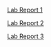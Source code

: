 [Lab Report 1](https://6ixwerp.github.io/cse15l-lab-reports/LabReport1.html)

[Lab Report 2](https://6ixwerp.github.io/cse15l-lab-reports/LabReport2.html)

[Lab Report 3](https://6ixwerp.github.io/cse15l-lab-reports/LabReport3.html)
